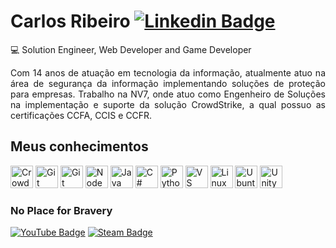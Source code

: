 # Carlos Ribeiro [![Linkedin Badge](https://icons.iconarchive.com/icons/sicons/basic-round-social/16/linkedin-icon.png)](https://www.linkedin.com/in/carloseduardoccribeiro/)

💻 Solution Engineer, Web Developer and Game Developer 

<p align="justify">Com 14 anos de atuação em tecnologia da informação, atualmente atuo na área de segurança da informação implementando soluções de proteção para empresas.
Trabalho na NV7, onde atuo como Engenheiro de Soluções na implementação e suporte da solução CrowdStrike, a qual possuo as certificações CCFA, CCIS e CCFR.</p>
  
## Meus conhecimentos 

<p align="left">
<a href="https://www.crowdstrike.com/" target="_blank" rel="noreferrer"><img src="https://www.hashicorp.com/_next/image?url=https%3A%2F%2Fwww.datocms-assets.com%2F2885%2F1728683045-falcon-logo-square-transparent.png&w=828&q=75" alt="CrowdStrike" title="CrowdStrike" width="36" height="36" /></a>
<a href="https://www.netskope.com/" target="_blank" rel="noreferrer"><img src="https://marketplace.crowdstrike.com/listings/netskope-cloud-access-security-broker-for-falcon-logscale/_jcr_content/root/container/container/container_5568841932/container_6286107647/teaser_3597150757/.coreimg.png/1747326302847/netskope-icon-square.png" alt="Git" title="Git" width="36" height="36" /></a>
<a href="https://git-scm.com/" target="_blank" rel="noreferrer"><img src="https://raw.githubusercontent.com/danielcranney/readme-generator/main/public/icons/skills/git-colored.svg" alt="Git" title="Git" width="36" height="36" /></a>
<a href="https://nodejs.org/en" target="_blank" rel="noreferrer"><img src="https://cp.beget.com/shared/6ayu2lMsV1DpkfCrePd2HEMWvsKDBY-c/logo_nodejs2x.png.webp" alt="Node" title="Node" width="36" height="36" /></a>
<a href="https://www.javascript.com/" target="_blank" rel="noreferrer"><img src="https://upload.wikimedia.org/wikipedia/commons/6/6a/JavaScript-logo.png" alt="Java Script" title="Java Script" width="36" height="36" /></a>
<a href="https://dotnet.microsoft.com/en-us/languages/csharp" target="_blank" rel="noreferrer"><img src="https://upload.wikimedia.org/wikipedia/commons/thumb/b/bd/Logo_C_sharp.svg/1820px-Logo_C_sharp.svg.png" alt="C#" title="C#" width="36" height="36" /></a>
<a href="https://www.python.org/" target="_blank" rel="noreferrer"><img src="https://raw.githubusercontent.com/danielcranney/readme-generator/main/public/icons/skills/python-colored.svg" alt="Python" title="Python" width="36" height="36" /></a>
<a href="https://code.visualstudio.com/" target="_blank" rel="noreferrer"><img src="https://raw.githubusercontent.com/danielcranney/readme-generator/main/public/icons/skills/visualstudiocode-colored.svg" alt="VS Code" title="VS Code" width="36" height="36" /></a>
<a href="https://www.linux.org" target="_blank" rel="noreferrer"><img src="https://raw.githubusercontent.com/danielcranney/readme-generator/main/public/icons/skills/linux-colored.svg" alt="Linux" title="Linux" width="36" height="36" /></a>
<a href="https://ubuntu.com/" target="_blank" rel="noreferrer"><img src="https://raw.githubusercontent.com/danielcranney/readme-generator/main/public/icons/skills/ubuntu-colored.svg" alt="Ubuntu" title="Ubuntu" width="36" height="36" /></a>
<a href="https://unity.com/pt" target="_blank" rel="noreferrer"><img src="https://cdn.freebiesupply.com/logos/large/2x/unity-69-logo-png-transparent.png" alt="Unity" title="Unity" width="36" height="36" /></a>

### No Place for Bravery

[![YouTube Badge](https://i.imgur.com/0eSs8Wx.png)](https://youtu.be/QP1fpfRPIFA)  [![Steam Badge](https://i.imgur.com/mng2wAN.png)](https://store.steampowered.com/app/1039100/No_Place_for_Bravery/)
